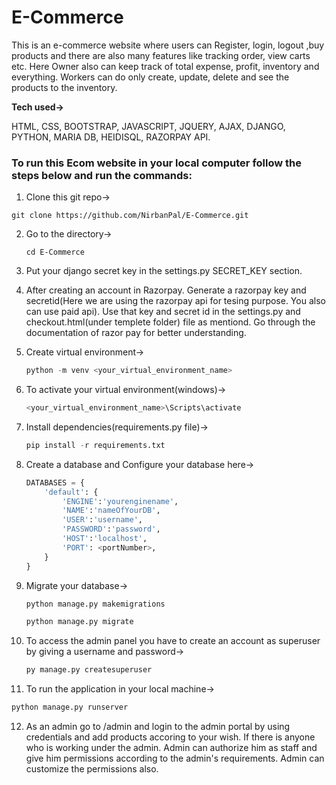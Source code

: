 # E-Commerce
This is an e-commerce website where users can Register, login, logout ,buy products and there are also many features like tracking order, view carts etc. Here Owner also can keep track of total expense, profit, inventory and everything. Workers can do only create, update, delete and see the products to the inventory.

**Tech used->**
<p>HTML, CSS, BOOTSTRAP, JAVASCRIPT, JQUERY, AJAX, DJANGO, PYTHON, MARIA DB, HEIDISQL, RAZORPAY API.</p>

### To run this Ecom website in your local computer follow the steps below and run the commands:

1. Clone this git repo->

  ```git
  git clone https://github.com/NirbanPal/E-Commerce.git
  ```
2. Go to the directory->

   ```git
   cd E-Commerce
   ```
   
3. Put your django secret key in the settings.py SECRET_KEY section.

4. After creating an account in Razorpay. Generate a razorpay key and secretid(Here we are using the razorpay api for tesing purpose. You also can use paid api). Use that key and secret id in the settings.py and checkout.html(under templete folder) file as mentiond. Go through the documentation of razor pay for better understanding.     
   
5. Create virtual environment->
   
   ```python
   python -m venv <your_virtual_environment_name>
   ```
6. To activate your virtual environment(windows)->

   ```python
   <your_virtual_environment_name>\Scripts\activate
   ```
   
7. Install dependencies(requirements.py file)->
   
   ```python
   pip install -r requirements.txt
   ```
   
8. Create a database and Configure your database here->
    
    ```python
    DATABASES = {
        'default': {
            'ENGINE':'yourenginename',
            'NAME':'nameOfYourDB',
            'USER':'username',
            'PASSWORD':'password',
            'HOST':'localhost',
            'PORT': <portNumber>,
        }
    }
    ```

9. Migrate your database->

   ```python
   python manage.py makemigrations
   ```

   ```python
   python manage.py migrate
   ```

10. To access the admin panel you have to create an account as superuser by giving a username and password->
    
    ```python
    py manage.py createsuperuser
    ```

11. To run the application in your local machine->
   
   ```python
   python manage.py runserver
   ```
12. As an admin go to /admin and login to the admin portal by using credentials and add products accoring to your wish. If there is anyone who is working under the admin. Admin can authorize him as staff and give him permissions according to the admin's requirements. Admin can customize the permissions also.
        

